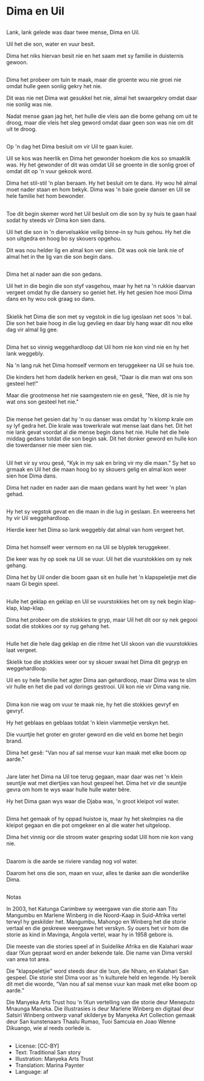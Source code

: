 # Dima en Uil

##
Lank, lank gelede was daar twee mense, Dima en Uil.

Uil het die son, water en vuur besit.

Dima het niks hiervan besit nie en het saam met sy familie in duisternis gewoon.

##
Dima het probeer om tuin te maak, maar die groente wou nie groei nie omdat hulle geen sonlig gekry het nie.

Dit was nie net Dima wat gesukkel het nie, almal het swaargekry omdat daar nie sonlig was nie.

Nadat mense gaan jag het, het hulle die vleis aan die bome gehang om uit te droog, maar die vleis het sleg geword omdat daar geen son was nie om dit uit te droog.

##
Op 'n dag het Dima besluit om vir Uil te gaan kuier.  

Uil se kos was heerlik en Dima het gewonder hoekom die kos so smaaklik was. Hy het gewonder of dit was omdat Uil se groente in die sonlig groei of omdat dit op 'n vuur gekook word.

Dima het stil-stil 'n plan beraam. Hy het besluit om te dans. Hy wou hê almal moet nader staan en hom bekyk. Dima was 'n baie goeie danser en Uil se hele familie het hom bewonder.

##
Toe dit begin skemer word het Uil besluit om die son by sy huis te gaan haal sodat hy steeds vir Dima kon sien dans.

Uil het die son in 'n diervelsakkie veilig binne-in sy huis gehou. Hy het die son uitgedra en hoog bo sy skouers opgehou.  

Dit was nou helder lig en almal kon ver sien. Dit was ook nie lank nie of almal het in the lig van die son begin dans.

##
Dima het al nader aan die son gedans.

Uil het in die begin die son styf vasgehou, maar hy het na 'n rukkie daarvan vergeet omdat hy die dansery so geniet het. Hy het gesien hoe mooi Dima dans en hy wou ook graag so dans.

##
Skielik het Dima die son met sy vegstok in die lug igeslaan net soos 'n bal. Die son het baie hoog in die lug gevlieg en daar bly hang waar dit nou elke dag vir almal lig gee.

##
Dima het so vinnig weggehardloop dat Uil hom nie kon vind nie en hy het lank weggebly.

Na 'n lang ruk het Dima homself vermom en teruggekeer na Uil se huis toe.

Die kinders het hom dadelik herken en gesê, "Daar is die man wat ons son gesteel het!"

Maar die grootmense het nie saamgestem nie en gesê, "Nee, dit is nie hy wat ons son gesteel het nie."

##
Die mense het gesien dat hy 'n ou danser was omdat hy 'n klomp krale om sy lyf gedra het. Die krale was towerkrale wat mense laat dans het. Dit het nie lank gevat voordat al die mense begin dans het nie. Hulle het die hele middag gedans totdat die son begin sak. Dit het donker geword en hulle kon die towerdanser nie meer sien nie.

##
Uil het vir sy vrou gesê, "Kyk in my sak en bring vir my die maan." Sy het so grmaak en Uil het die maan hoog bo sy skouers gelig en almal kon weer sien hoe Dima dans.

Dima het nader en nader aan die maan gedans want hy het weer 'n plan gehad.

##
Hy het sy vegstok gevat en die maan in die lug in geslaan. En weereens het hy vir Uil weggehardloop.

Hierdie keer het Dima so lank weggebly dat almal van hom vergeet het.

##
Dima het homself weer vermom en na Uil se blyplek teruggekeer.

Die keer was hy op soek na Uil se vuur. Uil het die vuurstokkies om sy nek gehang.

Dima het by Uil onder die boom gaan sit en hulle het 'n klapspeletjie met die naam Gi begin speel.

##
Hulle het geklap en geklap en Uil se vuurstokkies het om sy nek begin klap-klap, klap-klap.

Dima het probeer om die stokkies te gryp, maar Uil het dit oor sy nek gegooi sodat die stokkies oor sy rug gehang het.

##
Hulle het die hele dag geklap en die ritme het Uil skoon van die vuurstokkies laat vergeet.

Skielik toe die stokkies weer oor sy skouer swaai het Dima dit gegryp en weggehardloop.

Uil en sy hele familie het agter Dima aan gehardloop, maar Dima was te slim vir hulle en het die pad vol dorings gestrooi. Uil kon nie vir Dima vang nie.

##
Dima kon nie wag om vuur te maak nie, hy het die stokkies gevryf en gevryf.

Hy het geblaas en geblaas totdat 'n klein vlammetjie verskyn het.

Die vuurtjie het groter en groter geword en die veld en bome het begin brand.

Dima het gesê: "Van nou af sal mense vuur kan maak met elke boom op aarde."

##
Jare later het Dima na Uil toe terug gegaan, maar daar was net 'n klein seuntjie wat met diertjies van hout gespeel het. Dima het vir die seuntjie gevra om hom te wys waar hulle hulle water bêre.

Hy het Dima gaan wys waar die Djaba was, 'n groot kleipot vol water.

##
Dima het gemaak of hy oppad huistoe is, maar hy het skelmpies na die kleipot gegaan en die pot omgekeer en al die water het uitgeloop.

Dima het vinnig oor die stroom water gespring sodat Uill hom nie kon vang nie.

##
Daarom is die aarde se riviere vandag nog vol water.

Daarom het ons die son, maan en vuur, alles te danke aan die wonderlike Dima.

##
Notas

In 2003, het Katunga Carimbwe sy weergawe van die storie aan Titu Mangumbu en Marlene Winberg in die Noord-Kaap in Suid-Afrika vertel terwyl hy geskilder het. Mangumbu, Mahongo en Winberg het die storie vertaal en die geskrewe weergawe het verskyn. Sy ouers het vir hom die storie as kind in Mavinga, Angola vertel, waar hy in 1958 gebore is.

Die meeste van die stories speel af in Suidelike Afrika en die Kalahari waar daar !Xun gepraat word en ander bekende tale. Die name van Dima verskil van area tot area.

Die "klapspeletjie" word steeds deur die !xun, die Nharo, en Kalahari San gespeel. Die storie stel Dima voor as 'n kulturele held en legende. Hy bereik dit met die woorde, “Van nou af sal mense vuur kan maak met elke boom op aarde.”

Die Manyeka Arts Trust hou 'n !Xun vertelling van die storie deur Meneputo Mnaunga Maneka. Die illustrasies is deur Marlene Winberg en digitaal deur Satsiri Winberg ontwerp vanaf skilderye by Manyeka Art Collection gemaak deur San kunstenaars Thaalu Rumao, Tuoi Samcuia en Joao Wenne Dikuango, wie al reeds oorlede is.

##
* License: [CC-BY]
* Text: Traditional San story
* Illustration: Manyeka Arts Trust
* Translation: Marina Paynter
* Language: af
